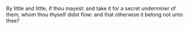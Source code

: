 By little and little, if thou mayest: and take it for a secret underminer of them, whom thou thyself didst flow: and that otherwise it belong not unto thee?
